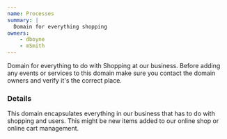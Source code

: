 ```yaml
---
name: Processes
summary: |
  Domain for everything shopping
owners:
    - dboyne
    - mSmith
---
```


<Admonition>Domain for everything to do with Shopping at our business. Before adding any events or services to this domain make sure you contact the domain owners and verify it's the correct place.</Admonition>

### Details

This domain encapsulates everything in our business that has to do with shopping and users. This might be new items added to our online shop or online cart management.

<NodeGraph title="Domain Graph" />
